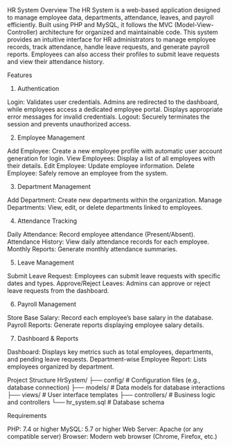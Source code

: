 HR System
Overview
The HR System is a web-based application designed to manage employee data, departments, attendance, leaves, and payroll efficiently. Built using PHP and MySQL, it follows the MVC (Model-View-Controller) architecture for organized and maintainable code.
This system provides an intuitive interface for HR administrators to manage employee records, track attendance, handle leave requests, and generate payroll reports. Employees can also access their profiles to submit leave requests and view their attendance history.

Features
1. Authentication

Login: Validates user credentials. Admins are redirected to the dashboard, while employees access a dedicated employee portal. Displays appropriate error messages for invalid credentials.
Logout: Securely terminates the session and prevents unauthorized access.

2. Employee Management

Add Employee: Create a new employee profile with automatic user account generation for login.
View Employees: Display a list of all employees with their details.
Edit Employee: Update employee information.
Delete Employee: Safely remove an employee from the system.

3. Department Management

Add Department: Create new departments within the organization.
Manage Departments: View, edit, or delete departments linked to employees.

4. Attendance Tracking

Daily Attendance: Record employee attendance (Present/Absent).
Attendance History: View daily attendance records for each employee.
Monthly Reports: Generate monthly attendance summaries.

5. Leave Management

Submit Leave Request: Employees can submit leave requests with specific dates and types.
Approve/Reject Leaves: Admins can approve or reject leave requests from the dashboard.

6. Payroll Management

Store Base Salary: Record each employee’s base salary in the database.
Payroll Reports: Generate reports displaying employee salary details.

7. Dashboard & Reports

Dashboard: Displays key metrics such as total employees, departments, and pending leave requests.
Department-wise Employee Report: Lists employees organized by department.


Project Structure
HrSystem/
├── config/           # Configuration files (e.g., database connection)
├── models/           # Data models for database interactions
├── views/            # User interface templates
├── controllers/      # Business logic and controllers
└── hr_system.sql     # Database schema


Requirements

PHP: 7.4 or higher
MySQL: 5.7 or higher
Web Server: Apache (or any compatible server)
Browser: Modern web browser (Chrome, Firefox, etc.)
